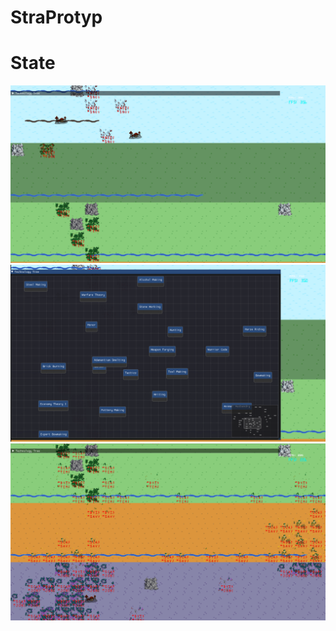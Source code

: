 # StraProtyp


# State
![alt text](https://github.com/CyberPlaton/StraProtyp/blob/master/ref_1.png)
![alt text](https://github.com/CyberPlaton/StraProtyp/blob/master/ref_2.png)
![alt text](https://github.com/CyberPlaton/StraProtyp/blob/master/ref_3.png)
